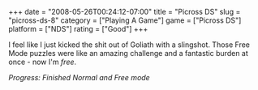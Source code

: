 +++
date = "2008-05-26T00:24:12-07:00"
title = "Picross DS"
slug = "picross-ds-8"
category = ["Playing A Game"]
game = ["Picross DS"]
platform = ["NDS"]
rating = ["Good"]
+++

I feel like I just kicked the shit out of Goliath with a slingshot.  Those Free Mode puzzles were like an amazing challenge and a fantastic burden at once - now I'm <i>free</i>.

<i>Progress: Finished Normal and Free mode</i>